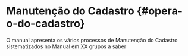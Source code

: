 # Manutenção do Cadastro {#opera-o-do-cadastro}

O manual apresenta os vários processos de Manutenção do Cadastro sistematizados no Manual em XX grupos a saber

